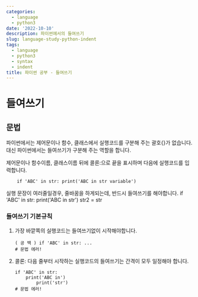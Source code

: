 ```yaml
---
categories:
  - language
  - python3
date: '2022-10-10'
description: 파이썬에서의 들여쓰기
slug: language-study-python-indent
tags:
  - language
  - python3
  - syntax
  - indent
title: 파이썬 공부 - 들여쓰기
---
```


# 들여쓰기

## 문법

파이썬에서는 제어문이나 함수, 클래스에서 실행코드를 구분해 주는
괄호{}가 없습니다. 대신 파이썬에서는 들여쓰기가 구분해 주는 역할을 합니다.

제어문이나 함수이름, 클래스이름 뒤에 콜론:으로 끝을 표시하며
다음에 실행코드를 입력합니다.

    	if 'ABC' in str: print('ABC in str variable')

실행 문장이 여러줄일경우, 줄바꿈을 하게되는데, 반드시 들여쓰기를 해야합니다.
if 'ABC' in str:
print('ABC in str')
str2 = str

### 들여쓰기 기본규칙

1.  가장 바깥쪽의 실행코드는 들여쓰기없이 시작해야합니다.

        ( 공 백 ) if 'ABC' in str: ...
        # 문법 에러!

2.  콜론: 다음 줄부터 시작하는 실행코드의 들여쓰기는 간격이 모두 일정해야 합니다.

        if 'ABC' in str:
        	print('ABC in')
        		print('str')
        # 문법 에러!
